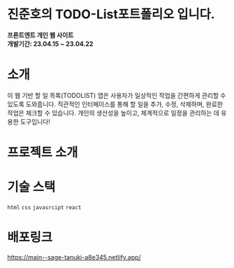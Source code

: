# 진준호의 TODO-List포트폴리오 입니다.

**프론트엔트 개인 웹 사이트 <br>
개발기간: 23.04.15 ~ 23.04.22**

# 소개
이 웹 기반 할 일 목록(TODOLIST) 앱은 사용자가 일상적인 작업을 간편하게 관리할 수 있도록 도와줍니다. 직관적인 인터페이스를 통해 할 일을 추가, 수정, 삭제하며, 완료한 작업은 체크할 수 있습니다. 개인의 생산성을 높이고, 체계적으로 일정을 관리하는 데 유용한 도구입니다!

# 프로젝트 소개


# 기술 스택
`html` `css` `javasrcipt` `react`

# 배포링크
https://main--sage-tanuki-a8e345.netlify.app/
